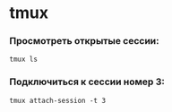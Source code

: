 # tmux

### Просмотреть открытые сессии:

    tmux ls



### Подключиться к сессии номер 3:

    tmux attach-session -t 3

